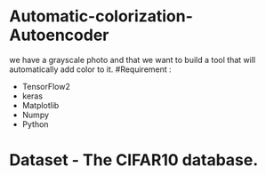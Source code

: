 # Automatic-colorization-Autoencoder
we have a grayscale photo and that we want to build a tool that will automatically add color to it. 
#Requirement :
* TensorFlow2
* keras
* Matplotlib
* Numpy 
* Python
# Dataset - The CIFAR10 database.
